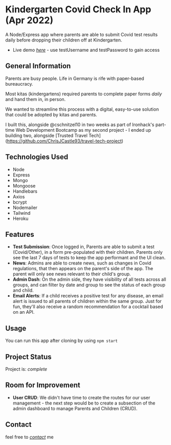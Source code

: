 # Kindergarten Covid Check In App (Apr 2022)
A Node/Express app where parents are able to submit Covid test results daily before dropping their children off at Kindergarten.
- Live demo [_here_](https://t.co/4n89kh0QrQ) - use testUsername and testPassword to gain access

## General Information
Parents are busy people. Life in Germany is rife with paper-based bureaucracy. 

Most kitas (kindergartens) required parents to complete paper forms _daily_ and hand them in, in person.

We wanted to streamline this process with a digital, easy-to-use solution that could be adopted by kitas and parents.

I built this, alongside @cschnitzel10 in two weeks as part of Ironhack's part-time Web Development Bootcamp as my second project - I ended up building two, alongside [Trusted Travel Tech] (https://github.com/ChrisJCastle93/travel-tech-project)

## Technologies Used
- Node 
- Express
- Mongo
- Mongoose
- Handlebars
- Axios
- bcrypt
- Nodemailer
- Tailwind
- Heroku

## Features
- **Test Submission**: Once logged in, Parents are able to submit a test (Covid/Other), in a form pre-populated with their children. Parents only see the last 7 days of tests to keep the app performant and the UI clean.
- **News**: Admins are able to create news, such as changes in Covid regulations, that then appears on the parent's side of the app. The parent will only see news relevant to their child's group.
- **Admin Dash**: On the admin side, they have visibility of all tests across all groups, and can filter by date and group to see the status of each group and child.
- **Email Alerts**: If a child receives a positive test for any disease, an email alert is issued to all parents of children within the same group. Just for fun, they'll also receive a random recommendation for a cocktail based on an API.

## Usage
You can run this app after cloning by using `npm start`

## Project Status
Project is: _complete_

## Room for Improvement

- **User CRUD**: We didn't have time to create the routes for our user management - the next step would be to create a subsection of the admin dashboard to manage Parents and Children (CRUD).

## Contact
feel free to [_contact_](mailto:chrisjcastle93@gmail.com) me
